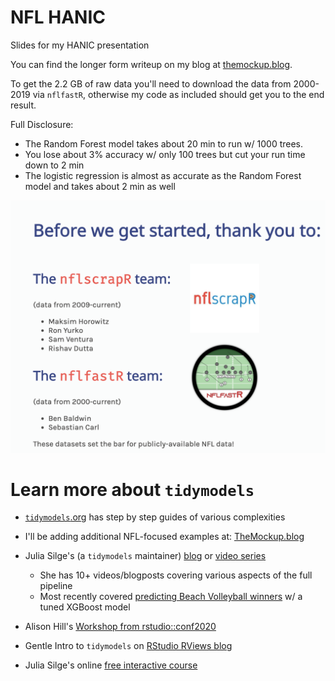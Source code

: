 # NFL HANIC 

Slides for my HANIC presentation

You can find the longer form writeup on my blog at [themockup.blog](https://themockup.blog/).

To get the 2.2 GB of raw data you'll need to download the data from 2000-2019 via `nflfastR`, otherwise my code as included should get you to the end result.

Full Disclosure:
- The Random Forest model takes about 20 min to run w/ 1000 trees.
- You lose about 3% accuracy w/ only 100 trees but cut your run time down to 2 min
- The logistic regression is almost as accurate as the Random Forest model and takes about 2 min as well


![Thank you `nflscrapR` and `nflfastR`](thank_you.png)

# Learn more about `tidymodels`

* [`tidymodels`.org](https://www.tidymodels.org/learn/) has step by step guides of various complexities

* I'll be adding additional NFL-focused examples at: [TheMockup.blog](https://themockup.blog/posts/2020-05-01-tidy-long-models/)

* Julia Silge's (a `tidymodels` maintainer) [blog](https://juliasilge.com/) or [video series](https://www.youtube.com/channel/UCTTBgWyJl2HrrhQOOc710kA)  
  * She has 10+ videos/blogposts covering various aspects of the full pipeline
  * Most recently covered [predicting Beach Volleyball winners](https://juliasilge.com/blog/xgboost-tune-volleyball/) w/ a tuned XGBoost model

* Alison Hill's [Workshop from rstudio::conf2020](https://conf20-intro-ml.netlify.app/)

* Gentle Intro to `tidymodels` on [RStudio RViews blog](https://rviews.rstudio.com/2019/06/19/a-gentle-intro-to-tidymodels/)

* Julia Silge's online [free interactive course](https://supervised-ml-course.netlify.app/)
